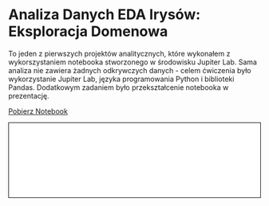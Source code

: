 
# Analiza Danych EDA Irysów: Eksploracja Domenowa

To jeden z pierwszych projektów analitycznych, które wykonałem z wykorszystaniem notebooka stworzonego w środowisku Jupiter Lab. Sama analiza nie zawiera żadnych odkrywczych danych - celem ćwiczenia było wykorzystanie Jupiter Lab, języka programowania Python i biblioteki Pandas. Dodatkowym zadaniem było przekształcenie notebooka w prezentację.

<a href="irysy.ipynb" class="md-button md-button--primary">Pobierz Notebook</a>

<iframe
    id="content"
    src="Irysy.html"
    width="100%"
    style="border:1px solid black;overflow:hidden;"
></iframe>
<script>
function resizeIframeToFitContent(iframe) {
    iframe.style.height = (iframe.contentWindow.document.documentElement.scrollHeight + 50) + "px";
    iframe.contentDocument.body.style["overflow"] = 'hidden';
}
window.addEventListener('load', function() {
    var iframe = document.getElementById('content');
    resizeIframeToFitContent(iframe);
});
window.addEventListener('resize', function() {
    var iframe = document.getElementById('content');
    resizeIframeToFitContent(iframe);
});
</script>
